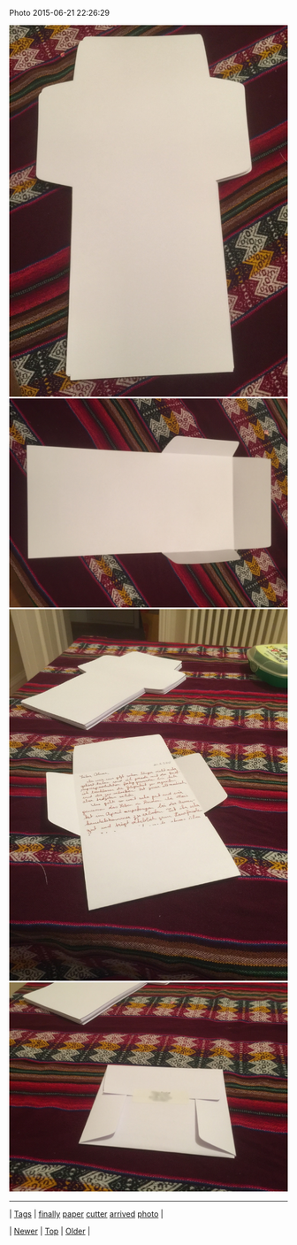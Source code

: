 <!--
title: Photo 2015-06-21 22
date: 2020-06-28T15:27:00.083Z
tags: finally, paper, cutter, arrived, photo
-->


Photo 2015-06-21 22:26:29

![](122114383474-0.jpg)
![](122114383474-1.jpg)
![](122114383474-2.jpg)
![](122114383474-3.jpg)

<!--BOTTOM-POST-NAVIGATION-->
---

| [Tags](tags.md) | [finally](tag-finally.md) [paper](tag-paper.md) [cutter](tag-cutter.md) [arrived](tag-arrived.md) [photo](tag-photo.md) |

| [Newer](122075085999.md) | [Top](index.md) | [Older](122357121779.md) |